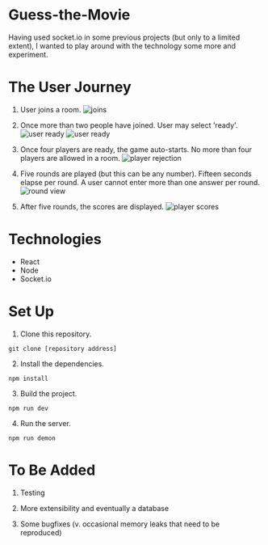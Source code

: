 # Guess-the-Movie
Having used socket.io in some previous projects (but only to a limited extent), I wanted to play around with the technology some more
and experiment. 

# The User Journey
1. User joins a room.
![joins](https://i.imgur.com/YWUY7KX.png)

2. Once more than two people have joined. User may select 'ready'.
![user ready](https://i.imgur.com/6ncRZcw.png)
![user ready](https://i.imgur.com/5iukyCk.png)

3. Once four players are ready, the game auto-starts. No more than four players are allowed in a room.
![player rejection](https://i.imgur.com/Vt3qtD9.png)

4. Five rounds are played (but this can be any number). Fifteen seconds elapse per round.
A user cannot enter more than one answer per round.
![round view](https://i.imgur.com/Bnt0jA8.png)

5. After five rounds, the scores are displayed.
![player scores](https://i.imgur.com/EFDkhIW.png)

# Technologies
* React
* Node
* Socket.io

# Set Up

1. Clone this repository. 
```
git clone [repository address]
```

2. Install the dependencies.
```
npm install
```

3. Build the project.
```
npm run dev
```

4. Run the server.
```
npm run demon
```

# To Be Added

1. Testing

2. More extensibility and eventually a database

3. Some bugfixes (v. occasional memory leaks that need to be reproduced)


